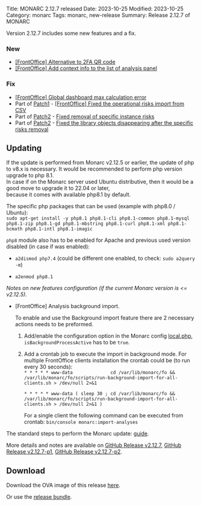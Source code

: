 Title: MONARC 2.12.7 released
Date: 2023-10-25
Modified: 2023-10-25
Category: monarc
Tags: monarc, new-release
Summary: Release 2.12.7 of MONARC

Version 2.12.7 includes some new features and a fix.

### New

- [[FrontOffice] Alternative to 2FA QR code](https://github.com/monarc-project/MonarcAppFO/issues/505)
- [[FrontOffice] Add context info to the list of analysis panel](https://github.com/monarc-project/MonarcAppFO/issues/506)

### Fix

- [[FrontOffice] Global dashboard max calculation error](https://github.com/monarc-project/MonarcAppFO/issues/507)
- Part of [Patch1](https://github.com/monarc-project/MonarcAppFO/releases/tag/v2.12.7-p1) - [[FrontOffice] Fixed the operational risks import from CSV](https://github.com/monarc-project/MonarcAppFO/issues/484)
- Part of [Patch2](https://github.com/monarc-project/MonarcAppFO/releases/tag/v2.12.7-p2) - [Fixed removal of specific instance risks](https://github.com/monarc-project/MonarcAppFO/issues/520)
- Part of [Patch2](https://github.com/monarc-project/MonarcAppFO/releases/tag/v2.12.7-p2) - [Fixed the library objects disappearing after the specific risks removal](https://github.com/monarc-project/MonarcAppFO/discussions/516)


## Updating

If the update is performed from Monarc v2.12.5 or earlier, the update of php to v8.x is necessary.
It would be recommended to perform php version upgrade to php 8.1.  
In case if on the Monarc server used Ubuntu distributive, then it would be a good move to upgrade it to 22.04 or later,    
because it comes with available php8.1 by default.


The specific php packages that can be used (example with php8.0 / Ubuntu):    
`sudo apt-get install -y php8.1 php8.1-cli php8.1-common php8.1-mysql php8.1-zip php8.1-gd php8.1-mbstring php8.1-curl php8.1-xml php8.1-bcmath php8.1-intl php8.1-imagic`


`php8` module also has to be enabled for Apache and previous used version disabled (in case if was enabled):

- `a2dismod php7.4` (could be different one enabled, to check: `sudo a2query -m`)

- `a2enmod php8.1`



_Notes on new features configuration (if the current Monarc version is <= v2.12.5)._

- [FrontOffice] Analysis background import.

  To enable and use the Background import feature there are 2 necessary actions needs to be preformed.

    1. Add/enable the configuration option in the Monarc config [local.php](https://github.com/monarc-project/MonarcAppFO/blob/master/config/autoload/local.php.dist#L120-L123), `isBackgroundProcessActive` has to be `true`.

    2. Add a crontab job to execute the import in background mode. For multiple FrontOffice clients installation the crontab could be (to run every 30 seconds):  
       `* * * * * www-data              cd /var/lib/monarc/fo && /var/lib/monarc/fo/scripts/run-background-import-for-all-clients.sh > /dev/null 2>&1`

       `* * * * * www-data ( sleep 30 ; cd /var/lib/monarc/fo && /var/lib/monarc/fo/scripts/run-background-import-for-all-clients.sh > /dev/null 2>&1 )`

       For a single client the following command can be executed from crontab:
       `bin/console monarc:import-analyses`



The standard steps to perform the Monarc update:
[guide](https://monarc.lu/documentation/technical-guide/#monarc-update).

More details and notes are available on
[GitHub Release v2.12.7](https://github.com/monarc-project/MonarcAppFO/releases/tag/v2.12.7),
[GitHub Release v2.12.7-p1](https://github.com/monarc-project/MonarcAppFO/releases/tag/v2.12.7-p1),
[GitHub Release v2.12.7-p2](https://github.com/monarc-project/MonarcAppFO/releases/tag/v2.12.7-p2).


## Download

Download the OVA image of this release
[here](https://vm.monarc.lu/MONARC_v2.12.7-p2@b0333dd/).

Or use the [release bundle](https://github.com/monarc-project/MonarcAppFO/releases/download/v2.12.7-p2/MonarcAppFO-v2.12.7-p2.tar.gz).


